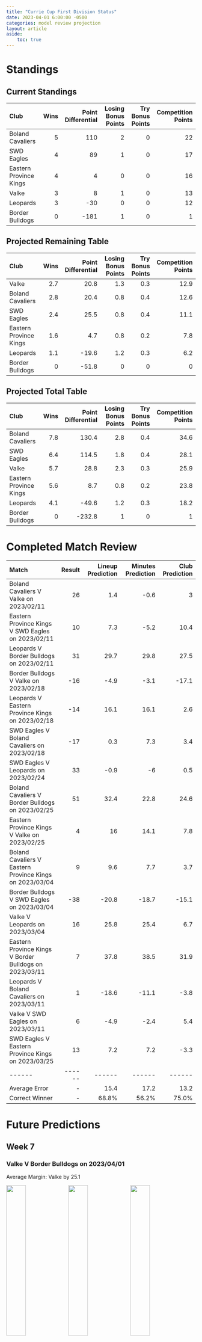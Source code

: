 ```yaml
---  
title: "Currie Cup First Division Status"  
date: 2023-04-01 6:00:00 -0500  
categories: model review projection  
layout: article  
aside:  
    toc: true  
---
```

# Standings

## Current Standings


| Club                   |   Wins |   Point Differential |   Losing Bonus Points |   Try Bonus Points |   Competition Points |
|:-----------------------|-------:|---------------------:|----------------------:|-------------------:|---------------------:|
| Boland Cavaliers       |      5 |                  110 |                     2 |                  0 |                   22 |
| SWD Eagles             |      4 |                   89 |                     1 |                  0 |                   17 |
| Eastern Province Kings |      4 |                    4 |                     0 |                  0 |                   16 |
| Valke                  |      3 |                    8 |                     1 |                  0 |                   13 |
| Leopards               |      3 |                  -30 |                     0 |                  0 |                   12 |
| Border Bulldogs        |      0 |                 -181 |                     1 |                  0 |                    1 |



## Projected Remaining Table


| Club                   |   Wins |   Point Differential |   Losing Bonus Points |   Try Bonus Points |   Competition Points |
|:-----------------------|-------:|---------------------:|----------------------:|-------------------:|---------------------:|
| Valke                  |    2.7 |                 20.8 |                   1.3 |                0.3 |                 12.9 |
| Boland Cavaliers       |    2.8 |                 20.4 |                   0.8 |                0.4 |                 12.6 |
| SWD Eagles             |    2.4 |                 25.5 |                   0.8 |                0.4 |                 11.1 |
| Eastern Province Kings |    1.6 |                  4.7 |                   0.8 |                0.2 |                  7.8 |
| Leopards               |    1.1 |                -19.6 |                   1.2 |                0.3 |                  6.2 |
| Border Bulldogs        |    0   |                -51.8 |                   0   |                0   |                  0   |



## Projected Total Table


| Club                   |   Wins |   Point Differential |   Losing Bonus Points |   Try Bonus Points |   Competition Points |
|:-----------------------|-------:|---------------------:|----------------------:|-------------------:|---------------------:|
| Boland Cavaliers       |    7.8 |                130.4 |                   2.8 |                0.4 |                 34.6 |
| SWD Eagles             |    6.4 |                114.5 |                   1.8 |                0.4 |                 28.1 |
| Valke                  |    5.7 |                 28.8 |                   2.3 |                0.3 |                 25.9 |
| Eastern Province Kings |    5.6 |                  8.7 |                   0.8 |                0.2 |                 23.8 |
| Leopards               |    4.1 |                -49.6 |                   1.2 |                0.3 |                 18.2 |
| Border Bulldogs        |    0   |               -232.8 |                   1   |                0   |                  1   |



# Completed Match Review


| Match                                                   |   Result |   Lineup Prediction |   Minutes Prediction |   Club Prediction |
|:--------------------------------------------------------|---------:|--------------------:|---------------------:|------------------:|
| Boland Cavaliers V Valke on 2023/02/11                  |       26 |                 1.4 |                 -0.6 |               3   |
| Eastern Province Kings V SWD Eagles on 2023/02/11       |       10 |                 7.3 |                 -5.2 |              10.4 |
| Leopards V Border Bulldogs on 2023/02/11                |       31 |                29.7 |                 29.8 |              27.5 |
| Border Bulldogs V Valke on 2023/02/18                   |      -16 |                -4.9 |                 -3.1 |             -17.1 |
| Leopards V Eastern Province Kings on 2023/02/18         |      -14 |                16.1 |                 16.1 |               2.6 |
| SWD Eagles V Boland Cavaliers on 2023/02/18             |      -17 |                 0.3 |                  7.3 |               3.4 |
| SWD Eagles V Leopards on 2023/02/24                     |       33 |                -0.9 |                 -6   |               0.5 |
| Boland Cavaliers V Border Bulldogs on 2023/02/25        |       51 |                32.4 |                 22.8 |              24.6 |
| Eastern Province Kings V Valke on 2023/02/25            |        4 |                16   |                 14.1 |               7.8 |
| Boland Cavaliers V Eastern Province Kings on 2023/03/04 |        9 |                 9.6 |                  7.7 |               3.7 |
| Border Bulldogs V SWD Eagles on 2023/03/04              |      -38 |               -20.8 |                -18.7 |             -15.1 |
| Valke V Leopards on 2023/03/04                          |       16 |                25.8 |                 25.4 |               6.7 |
| Eastern Province Kings V Border Bulldogs on 2023/03/11  |        7 |                37.8 |                 38.5 |              31.9 |
| Leopards V Boland Cavaliers on 2023/03/11               |        1 |               -18.6 |                -11.1 |              -3.8 |
| Valke V SWD Eagles on 2023/03/11                        |        6 |                -4.9 |                 -2.4 |               5.4 |
| SWD Eagles V Eastern Province Kings on 2023/03/25       |       13 |                 7.2 |                  7.2 |              -3.3 |
| ------ | ------ | ------ | ------ | ------ |
| Average Error |       - | 15.4 | 17.2 | 13.2 |
| Correct Winner |       - | 68.8% | 56.2% | 75.0% |


# Future Predictions

## Week 7

### Valke V Border Bulldogs on 2023/04/01


Average Margin: Valke by 25.1

<p float="left">
<img src="plots/performances_Valke_V_Border Bulldogs_7.png" width="32%" />
<img src="plots/resultbar_Valke_V_Border Bulldogs_7.png" width="32%" />
<img src="plots/spreads_Valke_V_Border Bulldogs_7.png" width="32%" />
</p>

## Week 8

### SWD Eagles V Valke on 2023/04/14


Average Margin: SWD Eagles by 4.8

<p float="left">
<img src="plots/performances_SWD Eagles_V_Valke_8.png" width="32%" />
<img src="plots/resultbar_SWD Eagles_V_Valke_8.png" width="32%" />
<img src="plots/spreads_SWD Eagles_V_Valke_8.png" width="32%" />
</p>

### Eastern Province Kings V Leopards on 2023/04/15


Average Margin: Eastern Province Kings by 7.3

<p float="left">
<img src="plots/performances_Eastern Province Kings_V_Leopards_8.png" width="32%" />
<img src="plots/resultbar_Eastern Province Kings_V_Leopards_8.png" width="32%" />
<img src="plots/spreads_Eastern Province Kings_V_Leopards_8.png" width="32%" />
</p>

## Week 9

### Valke V Boland Cavaliers on 2023/04/22


Average Margin: Boland Cavaliers by 1.4

<p float="left">
<img src="plots/performances_Valke_V_Boland Cavaliers_9.png" width="32%" />
<img src="plots/resultbar_Valke_V_Boland Cavaliers_9.png" width="32%" />
<img src="plots/spreads_Valke_V_Boland Cavaliers_9.png" width="32%" />
</p>

### Leopards V SWD Eagles on 2023/04/22


Average Margin: SWD Eagles by 0.8

<p float="left">
<img src="plots/performances_Leopards_V_SWD Eagles_9.png" width="32%" />
<img src="plots/resultbar_Leopards_V_SWD Eagles_9.png" width="32%" />
<img src="plots/spreads_Leopards_V_SWD Eagles_9.png" width="32%" />
</p>

## Week 10

### SWD Eagles V Border Bulldogs on 2023/04/28


Average Margin: SWD Eagles by 26.8

<p float="left">
<img src="plots/performances_SWD Eagles_V_Border Bulldogs_10.png" width="32%" />
<img src="plots/resultbar_SWD Eagles_V_Border Bulldogs_10.png" width="32%" />
<img src="plots/spreads_SWD Eagles_V_Border Bulldogs_10.png" width="32%" />
</p>

### Boland Cavaliers V Leopards on 2023/04/29


Average Margin: Boland Cavaliers by 11.5

<p float="left">
<img src="plots/performances_Boland Cavaliers_V_Leopards_10.png" width="32%" />
<img src="plots/resultbar_Boland Cavaliers_V_Leopards_10.png" width="32%" />
<img src="plots/spreads_Boland Cavaliers_V_Leopards_10.png" width="32%" />
</p>

## Week 11

### Eastern Province Kings V Boland Cavaliers on 2023/05/13


Average Margin: Boland Cavaliers by 0.6

<p float="left">
<img src="plots/performances_Eastern Province Kings_V_Boland Cavaliers_11.png" width="32%" />
<img src="plots/resultbar_Eastern Province Kings_V_Boland Cavaliers_11.png" width="32%" />
<img src="plots/spreads_Eastern Province Kings_V_Boland Cavaliers_11.png" width="32%" />
</p>

## Week 13

### Leopards V Valke on 2023/06/03


Average Margin: Leopards by 0.1

<p float="left">
<img src="plots/performances_Leopards_V_Valke_13.png" width="32%" />
<img src="plots/resultbar_Leopards_V_Valke_13.png" width="32%" />
<img src="plots/spreads_Leopards_V_Valke_13.png" width="32%" />
</p>

## Week 12

### Boland Cavaliers V SWD Eagles on 2023/05/20


Average Margin: Boland Cavaliers by 6.9

<p float="left">
<img src="plots/performances_Boland Cavaliers_V_SWD Eagles_12.png" width="32%" />
<img src="plots/resultbar_Boland Cavaliers_V_SWD Eagles_12.png" width="32%" />
<img src="plots/spreads_Boland Cavaliers_V_SWD Eagles_12.png" width="32%" />
</p>

### Valke V Eastern Province Kings on 2023/05/20


Average Margin: Valke by 2.0

<p float="left">
<img src="plots/performances_Valke_V_Eastern Province Kings_12.png" width="32%" />
<img src="plots/resultbar_Valke_V_Eastern Province Kings_12.png" width="32%" />
<img src="plots/spreads_Valke_V_Eastern Province Kings_12.png" width="32%" />
</p>
